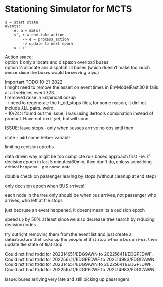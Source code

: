 # Stationing Simulator for MCTS

```
s = start state
events:
    e, a = dm(s)
    s', r = env.take_action
        -> e = process_action
        -> update to next epoch  
    s = s'  
```

Action space:  
option 1: only allocate and dispatch overload buses  
option 2: allocate and dispatch all buses (which doesn't make too much sense since the buses would be serving trips.)  


Important TODO 10-21-2022  
I might need to remove the assert on event times in EnvModelFast:30 it fails at all vehicles event 323.  
I removed raise in EmpiricalLookup  
    - i need to regenerate the tt_dd_stops files, for some reason, it did not include ALL pairs. weird.  
    - 10/24: I found out the issue, i was using itertools combination instead of product. Have not run it yet, but will soon.  


ISSUE:
leave stops - only when busses arrrive
no obs until then

state - add some helper variable

limiting decision epochs

data driven way might be too complicte
rule based approach first 
    - ie. if decision epoch in last 5 minutes/60min, then don't do, unless something critical happens
    - get some data

double check on passenger leaving by stops (without cleanup at end step)


only decision epoch when BUS arrives!!

each node in the tree only should be when bus arrives, not passenger
who arrives, who left at the stops

just because an event happened, it doesnt mean its a decision epoch

speed up by 50% at least
since we also decrease tree search by reducing decision nodes

try outright removing them from the event list and just create a datastructure that looks up the people at that stop when a bus arrives. then update the state of that stop.

Could not find tt/dd for 202314951/EDG9AWN to 202256411/EDGPEDWF.
Could not find tt/dd for 202256411/EDGPEDWF to 202314983/EDG12AWN.
Could not find tt/dd for 202314951/EDG9AWN to 202256411/EDGPEDWF.
Could not find tt/dd for 202256411/EDGPEDWF to 202314983/EDG12AWN.

issue: buses arriving very late and still picking up passengers